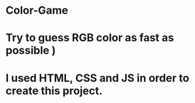 # Color-Game
# Try to guess RGB color as fast as possible )
# I used HTML, CSS and JS in order to create this project.
